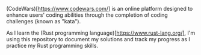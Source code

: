 (CodeWars)[https://www.codewars.com/] is an online platform designed to enhance users' coding abilities through the completion of coding challenges (known as "kata").

As I learn the (Rust programming language)[https://www.rust-lang.org/], I'm using this repository to document my solutions and track my progress as I practice my Rust programming skills.
